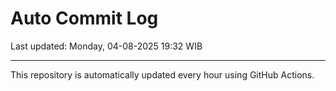 # Auto Commit Log

Last updated: Monday, 04-08-2025 19:32 WIB

---

This repository is automatically updated every hour using GitHub Actions.
